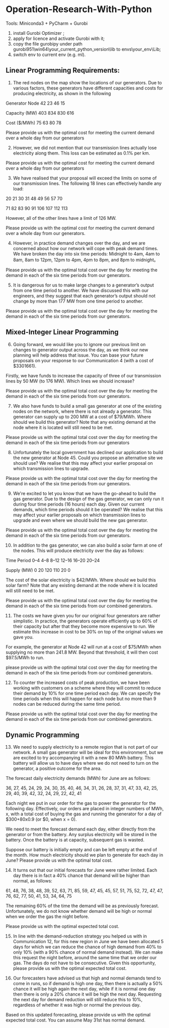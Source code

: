 # Operation-Research-With-Python


Tools: Miniconda3 + PyCharm + Gurobi

1. install Gurobi Optimizer ;
2. apply for licence and activate Gurobi with it;
3. copy the file gurobipy under path
   gurobi951\win64\your_current_python_version\lib
   to envs\your_env\Lib;
4. switch env to current env (e.g. ml).


## Linear Programming Requirements:

1. The red nodes on the map show the locations of our generators. Due to various factors, these generators have different capacities and costs for producing electricity, as shown in the following

Generator Node	42	23	46	15 

Capacity (MW)	403	834	830	616

Cost ($/MWh)	75	63	80	78

Please provide us with the optimal cost for meeting the current demand over a whole day from our generators

2. However, we did not mention that our transmission lines actually lose electricity along them. This loss can be estimated as 0.1% per km.

Please provide us with the optimal cost for meeting the current demand over a whole day from our generators

3. We have realised that your proposal will exceed the limits on some of our transmission lines. The following 18 lines can effectively handle any load:

20	21	30	31	48	49	56	57	70

71	82	83	90	91	106	107	112	113

However, all of the other lines have a limit of 126 MW. 

Please provide us with the optimal cost for meeting the current demand over a whole day from our generators.

4. However, in practice demand changes over the day, and we are concerned about how our network will cope with peak demand times. We have broken the day into six time periods: Midnight to 4am, 4am to 8am, 8am to 12pm, 12pm to 4pm, 4pm to 8pm, and 8pm to midnight。 

Please provide us with the optimal total cost over the day for meeting the demand in each of the six time periods from our generators.

5. It is dangerous for us to make large changes to a generator’s output from one time period to another. We have discussed this with our engineers, and they suggest that each generator’s output should not change by more than 177 MW from one time period to another.

Please provide us with the optimal total cost over the day for meeting the demand in each of the six time periods from our generators.

## Mixed-Integer Linear Programming 

6. Going forward, we would like you to ignore our previous limit on changes to generator output across the day, as we think our new planning will help address that issue. You can base your future proposals on your response to our Communication 4 (with a cost of $3301661).

Firstly, we have funds to increase the capacity of three of our transmission lines by 50 MW (to 176 MW). Which lines we should increase?

Please provide us with the optimal total cost over the day for meeting the demand in each of the six time periods from our generators.

7. We also have funds to build a small gas generator at one of the existing nodes on the network, where there is not already a generator. This generator can supply up to 200 MW at a cost of $79/MWh. Where should we build this generator? Note that any existing demand at the node where it is located will still need to be met.

Please provide us with the optimal total cost over the day for meeting the demand in each of the six time periods from our generators

8. Unfortunately the local government has declined our application to build the new generator at Node 45. Could you propose an alternative site we should use? We realise that this may affect your earlier proposal on which transmission lines to upgrade.

Please provide us with the optimal total cost over the day for meeting the demand in each of the six time periods from our generators.

9. We're excited to let you know that we have the go-ahead to build the gas generator. Due to the design of the gas generator, we can only run it during four time periods (16 hours) each day. Given our current demands, which time periods should it be operated? We realise that this may affect your earlier proposals on which transmission lines to upgrade and even where we should build the new gas generator.

Please provide us with the optimal total cost over the day for meeting the demand in each of the six time periods from our generators.

10. In addition to the gas generator, we can also build a solar farm at one of the nodes. This will produce electricity over the day as follows:

Time Period	 0–4	    4–8	   8–12	        12–16	     16–20	    20–24

Supply (MW)	  0         20	   120	         110	       20	       0

The cost of the solar electricity is $42/MWh. Where should we build this solar farm? Note that any existing demand at the node where it is located will still need to be met.

Please provide us with the optimal total cost over the day for meeting the demand in each of the six time periods from our combined generators.

11. The costs we have given you for our original four generators are rather simplistic. In practice, the generators operate efficiently up to 60% of their capacity but after that they become more expensive to run. We estimate this increase in cost to be 30% on top of the original values we gave you.

For example, the generator at Node 42 will run at a cost of $75/MWh when supplying no more than 241.8 MW. Beyond that threshold, it will then cost $97.5/MWh to run.

please provide us with the optimal total cost over the day for meeting the demand in each of the six time periods from our combined generators.

12. To counter the increased costs of peak production, we have been working with customers on a scheme where they will commit to reduce their demand by 10% for one time period each day. We can specify the time periods when this will happen for each node but no more than 9 nodes can be reduced during the same time period.

Please provide us with the optimal total cost over the day for meeting the demand in each of the six time periods from our combined generators.

## Dynamic Programming 

13. We need to supply electricity to a remote region that is not part of our network. A small gas generator will be ideal for this environment, but we are excited to try accompanying it with a new 80 MWh battery. This battery will allow us to have days where we do not need to turn on the generator, a positive outcome for the area.

The forecast daily electricity demands (MWh) for June are as follows:

36, 27, 45, 24, 29, 24, 30, 35, 40, 46, 34, 31, 26, 28, 37, 31, 47, 33, 42, 25, 29, 40, 39, 42, 32, 24, 29, 22, 42, 41

Each night we put in our order for the gas to power the generator for the following day. Effectively, our orders are placed in integer numbers of MWh, x, with a total cost of buying the gas and running the generator for a day of $300+80x0.9 (or $0, when x = 0).

We need to meet the forecast demand each day, either directly from the generator or from the battery. Any surplus electricity will be stored in the battery. Once the battery is at capacity, subsequent gas is wasted.

Suppose our battery is initially empty and can be left empty at the end of the month. How much electricity should we plan to generate for each day in June? Please provide us with the optimal total cost.

14. It turns out that our initial forecasts for June were rather limited. Each day there is in fact a 40% chance that demand will be higher than normal, as follows:

61, 48, 76, 38, 48, 39, 52, 63, 71, 85, 59, 47, 45, 45, 57, 51, 75, 52, 72, 47, 47, 76, 62, 77, 50, 41, 53, 34, 64, 75

The remaining 60% of the time the demand will be as previously forecast. Unfortunately, we do not know whether demand will be high or normal when we order the gas the night before.

Please provide us with the optimal expected total cost.

15. In line with the demand-reduction strategy you helped us with in Communication 12, for this new region in June we have been allocated 5 days for which we can reduce the chance of high demand from 40% to only 10% (with a 90% chance of normal demand instead). We can make this request the night before, around the same time that we order our gas. The days do not have to be consecutive. Given this opportunity, please provide us with the optimal expected total cost.

16. Our forecasters have advised us that high and normal demands tend to come in runs, so if demand is high one day, then there is actually a 50% chance it will be high again the next day, while if it is normal one day then there is only a 20% chance it will be high the next day. Requesting the next day for demand reduction will still reduce this to 10%, regardless of whether it was high or normal the previous day.

Based on this updated forecasting, please provide us with the optimal expected total cost. You can assume May 31st has normal demand.
